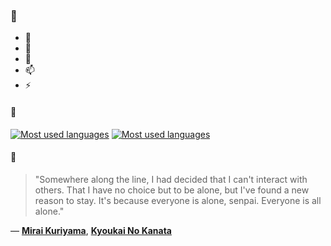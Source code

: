 ### 👋

- 🔭
- 🌱
- 💬
- 📫
- ⚡

#### 🧏

[![Most used languages](https://github-readme-stats-aynah.vercel.app/api/top-langs/?username=aynh&theme=solarized-dark&langs_count=6&layout=compact&hide_title=true)](https://github.com/anuraghazra/github-readme-stats#gh-dark-mode-only)
[![Most used languages](https://github-readme-stats-aynah.vercel.app/api/top-langs/?username=aynh&theme=solarized-light&langs_count=6&layout=compact&hide_title=true)](https://github.com/anuraghazra/github-readme-stats#gh-light-mode-only)

#### 💬

> "Somewhere along the line, I had decided that I can't interact with others. That I have no choice but to be alone, but I've found a new reason to stay. It's because everyone is alone, senpai. Everyone is all alone."

&mdash; [**Mirai Kuriyama**](https://myanimelist.net/character.php?q=Mirai%20Kuriyama&cat=character), [**Kyoukai No Kanata**](https://myanimelist.net/search/all?q=Kyoukai%20No%20Kanata&cat=all)

